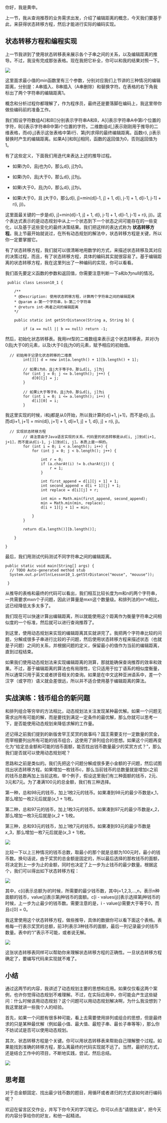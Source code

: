 你好，我是黄申。

上一节，我从查询推荐的业务需求出发，介绍了编辑距离的概念，今天我们要基于此，来获得状态转移方程，然后才能进行实际的编码实现。

## 状态转移方程和编程实现

上一节我讲到了使用状态转移表来展示各个子串之间的关系，以及编辑距离的推导。不过，我没有完成那张表格。现在我把它补全，你可以和我的结果对照一下。

![](https://static001.geekbang.org/resource/image/8c/65/8c1c545694efd3f9d41bf8b4b2e80565.png?wh=1280x536)

这里面求最小值的min函数里有三个参数，分别对应我们上节讲的三种情况的编辑距离，分别是：A串插入、B串插入（A串删除）和替换字符。在表格的右下角我标出了两个字符串的编辑距离1。

概念和分析过程你都理解了，作为程序员，最终还是要落脚在编码上，我这里带你做些编码前的准备工作。

我们假设字符数组A\[\]和B\[\]分别表示字符串A和B，A\[i\]表示字符串A中第i个位置的字符，B\[i\]表示字符串B中第i个位置的字符。二维数组d\[,\]表示刚刚用于推导的二维表格，而d\[i,j\]表示这张表格中第i行、第j列求得的最终编辑距离。函数r(i, j)表示替换时产生的编辑距离。如果A\[i\]和B\[j\]相同，函数的返回值为0，否则返回值为1。

有了这些定义，下面我们用迭代来表达上述的推导过程。

- 如果i为0，且j也为0，那么d\[i, j\]为0。

- 如果i为0，且j大于0，那么d\[i, j\]为j。

- 如果i大于0，且j为0，那么d\[i, j\]为i。

- 如果i大于0，且 j大于0，那么d\[i, j\]=min(d\[i-1, j\] + 1, d\[i, j-1\] + 1, d\[i-1, j-1\] + r(i, j))。


这里面最关键的一步是d\[i, j\]=min(d\[i-1, j\] + 1, d\[i, j-1\] + 1, d\[i-1, j-1\] + r(i, j))。这个表达式表示的是动态规划中从上一个状态到下一个状态之间可能存在的一些变化，以及基于这些变化的最终决策结果。我们把这样的表达式称为 **状态转移方程**。我上节最开始就说过，在所有动态规划的解法中，状态转移方程是关键，所以你一定要掌握它。

有了状态转移方程，我们就可以很清晰地用数学的方式，来描述状态转移及其对应的决策过程，而且，有了状态转移方程，具体的编码其实就很容易了。基于编辑距离的状态转移方程，我在这里列出了一种编码的实现，你可以看看。

我们首先要定义函数的参数和返回值，你需要注意判断一下a和b为null的情况。

```
 public class Lesson10_1 {

	/**
    * @Description:	使用状态转移方程，计算两个字符串之间的编辑距离
    * @param a-第一个字符串，b-第二个字符串
    * @return int-两者之间的编辑距离
    */

	public static int getStrDistance(String a, String b) {

		if (a == null || b == null) return -1;

```

然后，初始化状态转移表。我用int型的二维数组来表示这个状态转移表，并对i为0且j大于0的元素，以及i大于0且j为0的元素，赋予相应的初始值。

```
  // 初始用于记录化状态转移的二维表
		int[][] d = new int[a.length() + 1][b.length() + 1];

		// 如果i为0，且j大于等于0，那么d[i, j]为j
		for (int j = 0; j <= b.length(); j++) {
			d[0][j] = j;
		}

		// 如果i大于等于0，且j为0，那么d[i, j]为i
		for (int i = 0; i <= a.length(); i++) {
			d[i][0] = i;
		}

```

我这里实现的时候，i和j都是从0开始，所以我计算的d\[i+1, j+1\]，而不是d\[i, j\]。而d\[i+1, j+1\] = min(d\[i, j+1\] + 1, d\[i+1, j\] + 1, d\[i, j\] + r(i, j)。

```
  // 实现状态转移方程
		// 请注意由于Java语言实现的关系，代码里的状态转移是从d[i, j]到d[i+1, j+1]，而不是从d[i-1, j-1]到d[i, j]。本质上是一样的。
		for (int i = 0; i < a.length(); i++) {
			for (int j = 0; j < b.length(); j++) {

				int r = 0;
				if (a.charAt(i) != b.charAt(j)) {
					r = 1;
				}

				int first_append = d[i][j + 1] + 1;
				int second_append = d[i + 1][j] + 1;
				int replace = d[i][j] + r;

				int min = Math.min(first_append, second_append);
				min = Math.min(min, replace);
				d[i + 1][j + 1] = min;

			}
		}

		return d[a.length()][b.length()];

	}

}

```

最后，我们用测试代码测试不同字符串之间的编辑距离。

```
public static void main(String[] args) {
  // TODO Auto-generated method stub
  System.out.println(Lesson10_1.getStrDistance("mouse", "mouuse"));

 }

```

从推导的表格和最终的代码可以看出，我们相互比较长度为m和n的两个字符串，一共需要求mxn个子问题，因此计算量是mxn这个数量级。和排列法的m^n相比，这已经降低太多太多了。

我们现在可以快速计算出编辑距离，所以就能使用这个距离作为衡量字符串之间相似度的一个标准，然后就可以进行查询推荐了。

到这里，使用动态规划来实现的编辑距离其实就讲完了。我把两个字符串比较的问题，分解成很多子串进行比较的子问题，然后使用状态转移方程来描述状态（也就是子问题）之间的关系，并根据问题的定义，保留最小的值作为当前的编辑距离，直到过程结束。

如果我们使用动态规划法来实现编辑距离的测算，那就能确保查询推荐的效率和效果。不过，基于编辑距离的算法也有局限性，它只适用于拉丁语系的相似度衡量，所以通常只用于英文或者拼音相关的查询。如果是在中文这种亚洲语系中，差一个汉字（或字符）语义就会差很远，所以并不适合使用基于编辑距离的算法。

## 实战演练：钱币组合的新问题

和排列组合等穷举的方法相比，动态规划法关注发现某种最优解。如果一个问题无需求出所有可能的解，而是要找到满足一定条件的最优解，那么你就可以思考一下，是否能使用动态规划来降低求解的工作量。

还记得之前我们提到的新版舍罕王奖赏的故事吗？国王需要支付一定数量的赏金，而宰相要列出所有可能的钱币组合，这使用了排列组合的思想。如果这个问题再变化为“给定总金额和可能的钱币面额，能否找出钱币数量最少的奖赏方式？”，那么我们是否就可以使用动态规划呢？

思路和之前是类似的。我们先把这个问题分解成很多更小金额的子问题，然后试图找出状态转移方程。如果增加一枚钱币c，那么当前钱币的总数量就是增加c之前的钱币总数再加上当前这枚。举个例子，假设这里我们有三种面额的钱币，2元、3元和7元。为了凑满100元的总金额，我们有三种选择。

第一种，总和98元的钱币，加上1枚2元的钱币。如果凑到98元的最少币数是$x\_{1}$，那么增加一枚2元后就是($x\_{1}$ + 1)枚。

第二种，总和97元的钱币，加上1枚3元的钱币。如果凑到97元的最少币数是$x\_{2}$，那么增加一枚3元后就是($x\_{2}$ + 1)枚。

第三种，总和93元的钱币，加上1枚7元的钱币。如果凑到93元的最少币数是$x\_{3}$，那么增加一枚7元后就是($x\_{3}$ + 1)枚。

![](https://static001.geekbang.org/resource/image/e5/d9/e5a9b9e6d931049bfae92ead29e37cd9.jpg?wh=1142*627)

比较一下以上三种情况的钱币总数，取最小的那个就是总额为100元时，最小的钱币数。换句话说，由于奖赏的总金额是固定的，所以最后选择的那枚钱币的面额，将决定到上一步为止的金额，同时也决定了上一步为止钱币的最少数量。根据这个，我们可以得出如下状态转移方程：

![](https://static001.geekbang.org/resource/image/d8/27/d81e704031156e605b61610ef681c427.jpg?wh=1142*301)

其中，c\[i\]表示总额为i的时候，所需要的最少钱币数，其中j=1,2,3,…,n，表示n种面额的钱币，value\[j\]表示第j种钱币的面额。c\[i - values(j)\]表示选择第j种钱币的时候，上一步为止最少的钱币数。需要注意的是，i - value(j)需要大于等于0，而且c\[0\] = 0。

我这里使用这个状态转移方程，做些推导，具体的数据你可以看下面这个表格。表格每一行表示奖赏的总额，前3列表示3种钱币的面额，最后一列记录最少的钱币数量。表中的“/”表示不可能，或者说无解。

![](https://static001.geekbang.org/resource/image/e7/58/e78354fe2f577d07649882fed69bd358.png?wh=1282*794)

这张状态转移表同样可以帮助你来理解状态转移方程的正确性。一旦状态转移方程确定了，要编写代码来实现就不难了。

## 小结

通过这两节的内容，我讲述了动态规划主要的思想和应用。如果仅仅看这两个案例，也许你觉得动态规划不难理解。不过，在实际应用中，你可能会产生这些疑问：什么时候该用动态规划？这个问题可以用动态规划解决啊，为什么我没想到？我这里就讲一些我个人的经验。

首先，如果一个问题有很多种可能，看上去需要使用排列或组合的思想，但是最终求的只是某种最优解（例如最小值、最大值、最短子串、最长子串等等），那么你不妨试试是否可以使用动态规划。

其次，状态转移方程是个关键。你可以用状态转移表来帮助自己理解整个过程。如果能找到准确的转移方程，那么离最终的代码实现就不远了。当然，最好的方式，还是结合工作中的项目，不断地实践，尝试，然后总结。

![](https://static001.geekbang.org/resource/image/7e/5b/7e084bc699b4939b78226718756fd65b.jpg?wh=1242*1521)

## 思考题

对于总金额固定、找出最少钱币数的题目，用循环或者递归的方式该如何进行编码呢？

欢迎在留言区交作业，并写下你今天的学习笔记。你可以点击“请朋友读”，把今天的内容分享给你的好友，和他一起精进。